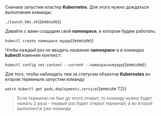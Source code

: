 Сначала запустим кластер **Kubernetes**. Для этого нужно дождаться выполнения команды:

`./launch_k8s.sh`{{execute}}

Давайте с вами создадим свой **namespace**, в котором будем работать:

`kubectl create namespace myapp`{{execute}}

Чтобы каждый раз не вводить название **namespace**-а в командах **kubectl** изменим контекст:

`kubectl config set-context --current --namespace=myapp`{{execute}}

Для того, чтобы наблюдать тем за статусом объектов **Kubernetes** во втором терминале запустим команду:

`watch kubectl get pods,deployments,service`{{execute T2}}

> Если терминал не был до этого открыт, то команду нужно будет нажать 2 раза - первый раз будет открыт терминал, а во второй выполнится уже команда

